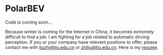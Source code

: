 # PolarBEV
Code is coming soon...


Because winter is coming for the Internet in China, it becomes extremely difficult to find a job. I am fighting for a job related to automatic driving perception. If you or your company have relevant positions to offer, please contact me with liuzhi@tju.edu.cn or zhiliu@tju.edu.cn. Here is my [resume](https://drive.google.com/file/d/11EPNBWNw-AQQ-L60eSYDsawhiV9EklOl/view?usp=sharing).
